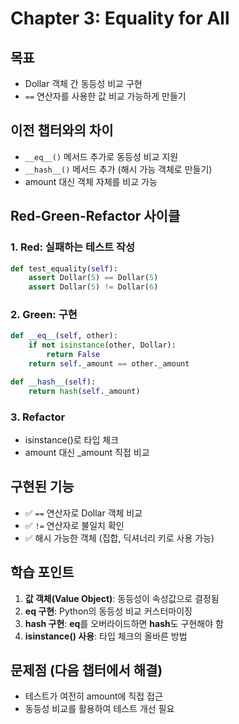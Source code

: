 # Chapter 3: Equality for All

## 목표

- Dollar 객체 간 동등성 비교 구현
- `==` 연산자를 사용한 값 비교 가능하게 만들기

## 이전 챕터와의 차이

- `__eq__()` 메서드 추가로 동등성 비교 지원
- `__hash__()` 메서드 추가 (해시 가능 객체로 만들기)
- amount 대신 객체 자체를 비교 가능

## Red-Green-Refactor 사이클

### 1. Red: 실패하는 테스트 작성

```python
def test_equality(self):
    assert Dollar(5) == Dollar(5)
    assert Dollar(5) != Dollar(6)
```

### 2. Green: 구현

```python
def __eq__(self, other):
    if not isinstance(other, Dollar):
        return False
    return self._amount == other._amount

def __hash__(self):
    return hash(self._amount)
```

### 3. Refactor

- isinstance()로 타입 체크
- amount 대신 \_amount 직접 비교

## 구현된 기능

- ✅ `==` 연산자로 Dollar 객체 비교
- ✅ `!=` 연산자로 불일치 확인
- ✅ 해시 가능한 객체 (집합, 딕셔너리 키로 사용 가능)

## 학습 포인트

1. **값 객체(Value Object)**: 동등성이 속성값으로 결정됨
2. ****eq** 구현**: Python의 동등성 비교 커스터마이징
3. ****hash** 구현**: **eq**를 오버라이드하면 **hash**도 구현해야 함
4. **isinstance() 사용**: 타입 체크의 올바른 방법

## 문제점 (다음 챕터에서 해결)

- 테스트가 여전히 amount에 직접 접근
- 동등성 비교를 활용하여 테스트 개선 필요
